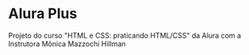 # Alura Plus

 Projeto do curso "HTML e CSS: praticando HTML/CSS" da Alura com a Instrutora Mônica Mazzochi Hillman
